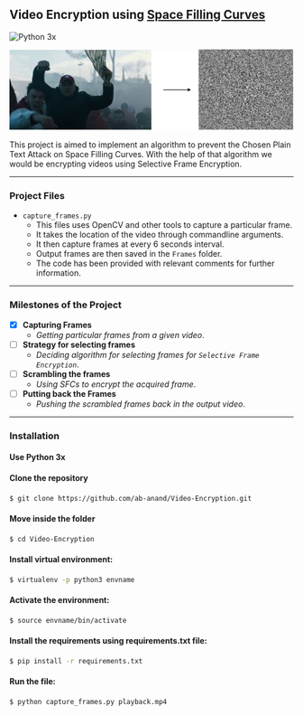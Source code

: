 ## Video Encryption using [Space Filling Curves](https://en.wikipedia.org/wiki/Space-filling_curve) 
![Python 3x](https://img.shields.io/pypi/pyversions/django?color=green&style=plastic)

<p align="center">
  <img src="img.jpg">
</p>
This project is aimed to implement an algorithm to prevent the Chosen Plain Text Attack on Space Filling Curves.  
With the help of that algorithm we would be encrypting videos using Selective Frame Encryption.

---

### Project Files

* `capture_frames.py` 
	* This files uses OpenCV and other tools to capture a particular frame.
	* It takes the location of the video through commandline arguments.
	* It then capture frames at every 6 seconds interval.
	* Output frames are then saved in the `Frames` folder.
	* The code has been provided with relevant comments for further information.

--- 

### Milestones of the Project

- [x] <b>Capturing Frames</b>
	- <i>Getting particular frames from a given video</i>.
- [ ] <b>Strategy for selecting frames</b>
	- <i> Deciding algorithm for selecting frames for `Selective Frame Encryption`</i>.
- [ ] <b>Scrambling the frames</b>
	- <i>Using SFCs to encrypt the acquired frame</i>.
- [ ] <b>Putting back the Frames</b>
	- <i>Pushing the scrambled frames back in the output video</i>.

---


### Installation 

#### Use Python 3x

#### Clone the repository
```bash
$ git clone https://github.com/ab-anand/Video-Encryption.git
``` 

#### Move inside the folder
```bash
$ cd Video-Encryption
``` 

#### Install virtual environment:
```bash
$ virtualenv -p python3 envname
``` 
#### Activate the environment: 
```bash
$ source envname/bin/activate
``` 
#### Install the requirements using requirements.txt file: 
```bash
$ pip install -r requirements.txt
``` 

#### Run the file: 
```bash
$ python capture_frames.py playback.mp4
``` 

